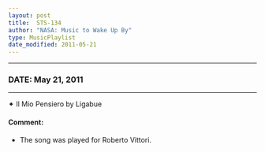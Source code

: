 ```yaml
---
layout: post
title:  STS-134
author: "NASA: Music to Wake Up By"
type: MusicPlaylist
date_modified: 2011-05-21
---
```


----
### DATE: May 21, 2011
----
✦ Il Mio Pensiero by Ligabue

#### Comment:
* The song was played for Roberto Vittori.
